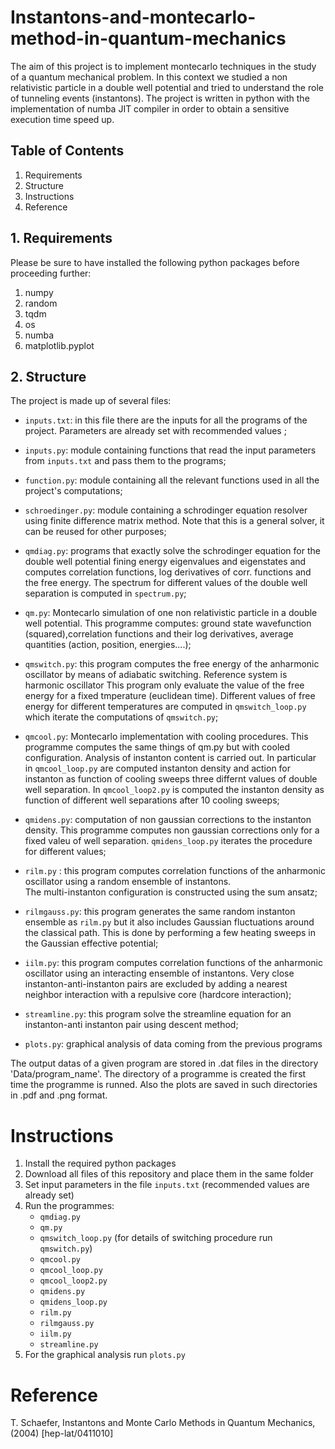 # Instantons-and-montecarlo-method-in-quantum-mechanics
The aim of this project is to implement montecarlo techniques in the study of a quantum mechanical problem. In this context we studied a non relativistic particle in a double well potential and tried to understand the role of tunneling events (instantons). The project is written in python with the implementation of numba JIT compiler in order to obtain a sensitive execution time speed up.

## Table of Contents 
 1. Requirements
 2. Structure
 3. Instructions
 4. Reference

## 1. Requirements
Please be sure to have installed the following python packages before proceeding further:
  1. numpy
  2. random
  3. tqdm
  4. os
  5. numba
  6. matplotlib.pyplot
## 2. Structure
The project is made up of several files:
 - `inputs.txt`: in this file there are the inputs for all the programs of the project. Parameters are already set with recommended values ;
 - `inputs.py`: module containing functions that read the input parameters from `inputs.txt` and pass them to the programs;
 - `function.py`: module containing all the relevant functions used in all the project's computations;
 -  `schroedinger.py`: module containing a schrodinger equation resolver using finite difference matrix method. Note that this is a general solver, it can be reused for other purposes;
 -   `qmdiag.py`: programs that exactly solve the schrodinger equation for the double well potential fining energy eigenvalues and eigenstates  and computes
correlation functions, log derivatives of corr. functions and the free energy. The spectrum for different values of the double well separation is computed in `spectrum.py`;
 -   `qm.py`: Montecarlo simulation of one non relativistic particle in a double well potential. This programme computes:  ground state wavefunction (squared),correlation functions and their log derivatives,  average quantities (action, position, energies....);
 -   `qmswitch.py`: this program computes the free energy of the anharmonic oscillator by means  of adiabatic switching. Reference system is harmonic oscillator
This program only evaluate the value of the free energy for a fixed  tmperature (euclidean time). Different values of free energy for different temperatures are computed in  `qmswitch_loop.py` which iterate the computations of `qmswitch.py`;

 - `qmcool.py`: Montecarlo implementation with cooling procedures. This programme computes the same things of qm.py but with cooled configuration. Analysis of instanton content is carried out. In particular in `qmcool_loop.py` are computed instanton density and action for instanton as function of cooling sweeps three differnt values of double well separation. In `qmcool_loop2.py`  is computed the instanton density as function of different well separations  after 10 cooling sweeps;

 - `qmidens.py`: computation of non gaussian corrections to the instanton density. This programme computes non gaussian corrections only for a fixed valeu of well separation. `qmidens_loop.py` iterates the procedure for different values;
 - `rilm.py` : this program computes correlation functions of the anharmonic oscillator using a random ensemble of instantons. \
        The multi-instanton configuration is constructed using the sum ansatz;
 - `rilmgauss.py`: this program generates the same random instanton ensemble as `rilm.py` but it also includes Gaussian fluctuations around the classical path. This is done by performing a few heating sweeps in the Gaussian effective potential;
 - `iilm.py`: this program computes correlation functions of the anharmonic oscillator using an interacting ensemble of instantons.  Very close instanton-anti-instanton pairs are excluded by adding  a nearest neighbor interaction with a repulsive core (hardcore interaction);
 - `streamline.py`: this program solve the streamline equation for an instanton-anti instanton pair using descent method;
 - `plots.py`: graphical analysis of data coming from the previous programs

The output datas of a given program are stored in .dat files in the directory 'Data/program_name'. The directory of a programme is created the first time the programme is runned. Also the plots are saved in such directories in .pdf and .png format.
# Instructions
1. Install the required python packages
2. Download all files of this repository and place them in the same folder
3. Set input parameters in the file `inputs.txt` (recommended values are already set)
4. Run the programmes:
     -  `qmdiag.py`
     -  `qm.py`
     -   `qmswitch_loop.py` (for details of switching procedure run  `qmswitch.py`)
     -   `qmcool.py`
     -   `qmcool_loop.py`
     -   `qmcool_loop2.py`
     -   `qmidens.py`
     -   `qmidens_loop.py`
     -    `rilm.py`
     - `rilmgauss.py`
     -  `iilm.py`
     -   `streamline.py`
 5. For the graphical analysis run  `plots.py`

# Reference
T. Schaefer, Instantons and Monte Carlo Methods in Quantum Mechanics, (2004) [hep-lat/0411010]
